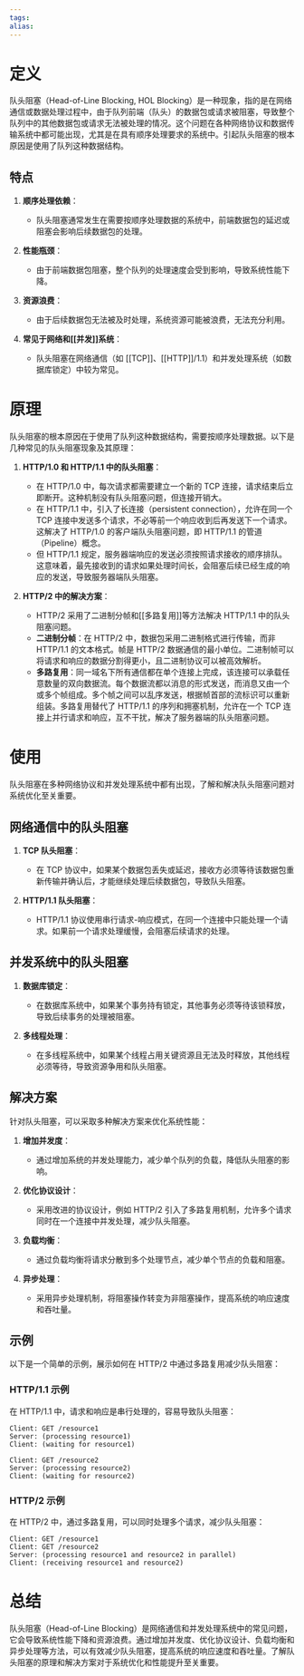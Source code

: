 ```yaml
---
tags: 
alias:
---
```


# 定义

队头阻塞（Head-of-Line Blocking, HOL Blocking）是一种现象，指的是在网络通信或数据处理过程中，由于队列前端（队头）的数据包或请求被阻塞，导致整个队列中的其他数据包或请求无法被处理的情况。这个问题在各种网络协议和数据传输系统中都可能出现，尤其是在具有顺序处理要求的系统中。引起队头阻塞的根本原因是使用了队列这种数据结构。

## 特点

1. **顺序处理依赖**：
   - 队头阻塞通常发生在需要按顺序处理数据的系统中，前端数据包的延迟或阻塞会影响后续数据包的处理。

2. **性能瓶颈**：
   - 由于前端数据包阻塞，整个队列的处理速度会受到影响，导致系统性能下降。

3. **资源浪费**：
   - 由于后续数据包无法被及时处理，系统资源可能被浪费，无法充分利用。

4. **常见于网络和[[并发]]系统**：
   - 队头阻塞在网络通信（如 [[TCP]]、[[HTTP]]/1.1）和并发处理系统（如数据库锁定）中较为常见。

# 原理

队头阻塞的根本原因在于使用了队列这种数据结构，需要按顺序处理数据。以下是几种常见的队头阻塞现象及其原理：

1. **HTTP/1.0 和 HTTP/1.1 中的队头阻塞**：
   - 在 HTTP/1.0 中，每次请求都需要建立一个新的 TCP 连接，请求结束后立即断开。这种机制没有队头阻塞问题，但连接开销大。
   - 在 HTTP/1.1 中，引入了长连接（persistent connection），允许在同一个 TCP 连接中发送多个请求，不必等前一个响应收到后再发送下一个请求。这解决了 HTTP/1.0 的客户端队头阻塞问题，即 HTTP/1.1 的管道（Pipeline）概念。
   - 但 HTTP/1.1 规定，服务器端响应的发送必须按照请求接收的顺序排队。这意味着，最先接收到的请求如果处理时间长，会阻塞后续已经生成的响应的发送，导致服务器端队头阻塞。

2. **HTTP/2 中的解决方案**：
   - HTTP/2 采用了二进制分帧和[[多路复用]]等方法解决 HTTP/1.1 中的队头阻塞问题。
   - **二进制分帧**：在 HTTP/2 中，数据包采用二进制格式进行传输，而非 HTTP/1.1 的文本格式。帧是 HTTP/2 数据通信的最小单位。二进制帧可以将请求和响应的数据分割得更小，且二进制协议可以被高效解析。
   - **多路复用**：同一域名下所有通信都在单个连接上完成，该连接可以承载任意数量的双向数据流。每个数据流都以消息的形式发送，而消息又由一个或多个帧组成。多个帧之间可以乱序发送，根据帧首部的流标识可以重新组装。多路复用替代了 HTTP/1.1 的序列和拥塞机制，允许在一个 TCP 连接上并行请求和响应，互不干扰，解决了服务器端的队头阻塞问题。

# 使用

队头阻塞在多种网络协议和并发处理系统中都有出现，了解和解决队头阻塞问题对系统优化至关重要。

## 网络通信中的队头阻塞

1. **TCP 队头阻塞**：
   - 在 TCP 协议中，如果某个数据包丢失或延迟，接收方必须等待该数据包重新传输并确认后，才能继续处理后续数据包，导致队头阻塞。

2. **HTTP/1.1 队头阻塞**：
   - HTTP/1.1 协议使用串行请求-响应模式，在同一个连接中只能处理一个请求。如果前一个请求处理缓慢，会阻塞后续请求的处理。

## 并发系统中的队头阻塞

1. **数据库锁定**：
   - 在数据库系统中，如果某个事务持有锁定，其他事务必须等待该锁释放，导致后续事务的处理被阻塞。

2. **多线程处理**：
   - 在多线程系统中，如果某个线程占用关键资源且无法及时释放，其他线程必须等待，导致资源争用和队头阻塞。

## 解决方案

针对队头阻塞，可以采取多种解决方案来优化系统性能：

1. **增加并发度**：
   - 通过增加系统的并发处理能力，减少单个队列的负载，降低队头阻塞的影响。

2. **优化协议设计**：
   - 采用改进的协议设计，例如 HTTP/2 引入了多路复用机制，允许多个请求同时在一个连接中并发处理，减少队头阻塞。

3. **负载均衡**：
   - 通过负载均衡将请求分散到多个处理节点，减少单个节点的负载和阻塞。

4. **异步处理**：
   - 采用异步处理机制，将阻塞操作转变为非阻塞操作，提高系统的响应速度和吞吐量。

## 示例

以下是一个简单的示例，展示如何在 HTTP/2 中通过多路复用减少队头阻塞：

### HTTP/1.1 示例

在 HTTP/1.1 中，请求和响应是串行处理的，容易导致队头阻塞：

```plaintext
Client: GET /resource1
Server: (processing resource1)
Client: (waiting for resource1)

Client: GET /resource2
Server: (processing resource2)
Client: (waiting for resource2)
```

### HTTP/2 示例

在 HTTP/2 中，通过多路复用，可以同时处理多个请求，减少队头阻塞：

```plaintext
Client: GET /resource1
Client: GET /resource2
Server: (processing resource1 and resource2 in parallel)
Client: (receiving resource1 and resource2)
```

# 总结

队头阻塞（Head-of-Line Blocking）是网络通信和并发处理系统中的常见问题，它会导致系统性能下降和资源浪费。通过增加并发度、优化协议设计、负载均衡和异步处理等方法，可以有效减少队头阻塞，提高系统的响应速度和吞吐量。了解队头阻塞的原理和解决方案对于系统优化和性能提升至关重要。